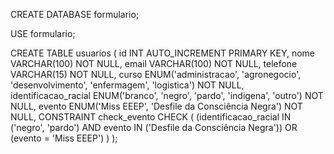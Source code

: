 CREATE DATABASE formulario;

USE formulario;

CREATE TABLE usuarios (
    id INT AUTO_INCREMENT PRIMARY KEY,
    nome VARCHAR(100) NOT NULL,
    email VARCHAR(100) NOT NULL,
    telefone VARCHAR(15) NOT NULL,
    curso ENUM('administracao', 'agronegocio', 'desenvolvimento', 'enfermagem', 'logistica') NOT NULL,
    identificacao_racial ENUM('branco', 'negro', 'pardo', 'indigena', 'outro') NOT NULL,
    evento ENUM('Miss EEEP', 'Desfile da Consciência Negra') NOT NULL,
    CONSTRAINT check_evento CHECK (
        (identificacao_racial IN ('negro', 'pardo') AND evento IN ('Desfile da Consciência Negra')) OR
        (evento = 'Miss EEEP')
    )
);
